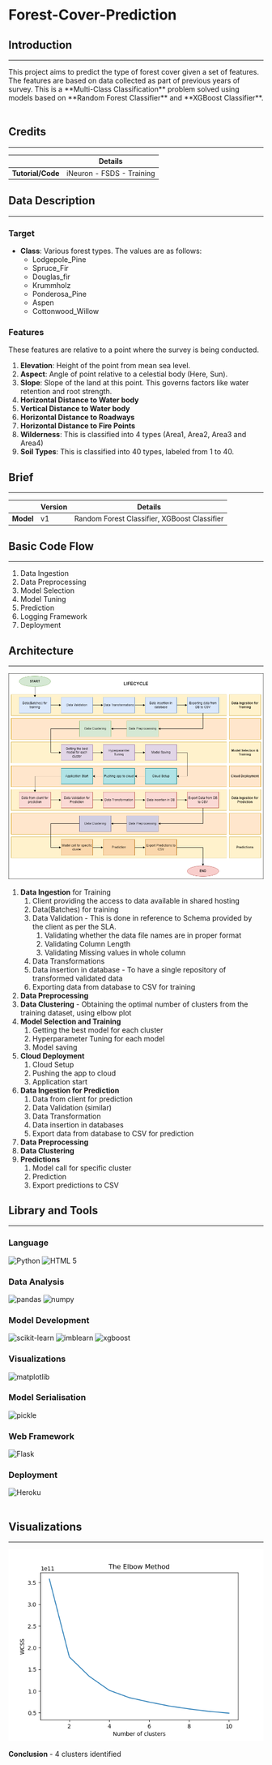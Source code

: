 # Forest-Cover-Prediction

## Introduction
<hr>
This project aims to predict the type of forest cover given a set of features. The features are based on data collected as part of previous years of survey. This is a **Multi-Class Classification** problem solved using models based on **Random Forest Classifier** and **XGBoost Classifier**.
<br><br>

## Credits
<hr>

|                   | Details |
|-------------------|---------------------------------|
| **Tutorial/Code** | iNeuron - FSDS - Training       |

## Data Description
<hr>

### Target

- **Class**: Various forest types. The values are as follows:
  - Lodgepole_Pine
  - Spruce_Fir
  - Douglas_fir
  - Krummholz
  - Ponderosa_Pine
  - Aspen
  - Cottonwood_Willow

### Features

These features are relative to a point where the survey is being conducted.
1. **Elevation**: Height of the point from mean sea level.
2. **Aspect**: Angle of point relative to a celestial body (Here, Sun).
3. **Slope**: Slope of the land at this point. This governs factors like water retention and root strength.
4. **Horizontal Distance to Water body**
5. **Vertical Distance to Water body**
6. **Horizontal Distance to Roadways**
7. **Horizontal Distance to Fire Points**
8. **Wilderness**: This is classified into 4 types (Area1, Area2, Area3 and Area4)
9.  **Soil Types**: This is classified into 40 types, labeled from 1 to 40.
    
## Brief
<hr>

|           | **Version** | **Details**                                  |
|-----------|-------------|----------------------------------------------|
| **Model** | v1          | Random Forest Classifier, XGBoost Classifier                     |

## Basic Code Flow
<hr>

1. Data Ingestion
2. Data Preprocessing
3. Model Selection
4. Model Tuning
5. Prediction
6. Logging Framework
7. Deployment

## Architecture
<hr>

![img](https://github.com/auchinto-c/Forest-Cover-Prediction/blob/main/ml_lifecycle.png)

1. **Data Ingestion** for Training
   1. Client providing the access to data available in shared hosting
   2. Data(Batches) for training
   3. Data Validation - This is done in reference to Schema provided by the client as per the SLA.
      1. Validating whether the data file names are in proper format
      2. Validating Column Length
      3. Validating Missing values in whole column
   4. Data Transformations
   5. Data insertion in database - To have a single repository of transformed validated data
   6. Exporting data from database to CSV for training
2. **Data Preprocessing**
3. **Data Clustering** - Obtaining the optimal number of clusters from the training dataset, using elbow plot
4.  **Model Selection and Training**
    1.  Getting the best model for each cluster
    2.  Hyperparameter Tuning for each model
    3.  Model saving
5.  **Cloud Deployment**
    1.  Cloud Setup
    2.  Pushing the app to cloud
    3.  Application start
6.  **Data Ingestion for Prediction**
    1.  Data from client for prediction
    2.  Data Validation (similar)
    3.  Data Transformation
    4.  Data insertion in databases
    5.  Export data from database to CSV for prediction
7.  **Data Preprocessing**
8.  **Data Clustering**
9.  **Predictions**
    1.  Model call for specific cluster
    2.  Prediction
    3.  Export predictions to CSV

## Library and Tools
<hr>

### Language
![Python](https://img.shields.io/badge/python-3670A0?style=for-the-badge&logo=python&logoColor=ffdd54)
![HTML 5](https://img.shields.io/badge/html-%23323330.svg?style=for-the-badge&logo=html5&logoColor=%23F7DF1E)

### Data Analysis
![pandas](https://img.shields.io/badge/pandas-%23281f4f.svg?style=for-the-badge&logoColor=white)
![numpy](https://img.shields.io/badge/numpy-%23548ecc.svg?style=for-the-badge&logoColor=white)

### Model Development
![scikit-learn](https://img.shields.io/badge/scikit-learn-%23cc8854.svg?style=for-the-badge&logoColor=white)
![imblearn](https://img.shields.io/badge/scikit-learn-%23cc8854.svg?style=for-the-badge&logoColor=white)
![xgboost](https://img.shields.io/badge/scikit-learn-%23cc8854.svg?style=for-the-badge&logoColor=white)

### Visualizations
![matplotlib](https://img.shields.io/badge/matplotlib-%230e4e5e.svg?style=for-the-badge&logoColor=white)

### Model Serialisation
![pickle](https://img.shields.io/badge/pickle-%23634f0c.svg?style=for-the-badge&logoColor=white)

### Web Framework
![Flask](https://img.shields.io/badge/Flask-%23154718.svg?style=for-the-badge&logo=flask&logoColor=white)

### Deployment
![Heroku](https://img.shields.io/badge/heroku-%23a65dba.svg?style=for-the-badge&logo=heroku&logoColor=white)
<br><br>

## Visualizations
<hr>

![img](https://github.com/auchinto-c/Forest-Cover-Prediction/blob/main/preprocessing_data/K-Means_Elbow.png)

**Conclusion** - 4 clusters identified